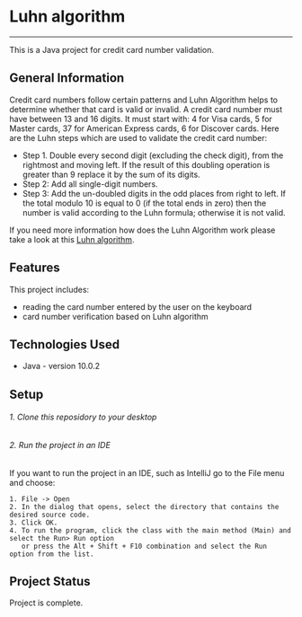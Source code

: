 # Luhn algorithm
***
This is a Java project for credit card number validation.

## General Information 
Credit card numbers follow certain patterns and Luhn Algorithm helps to determine whether that card is valid or invalid.
A credit card number must have between 13 and 16 digits. It must start with: 4 for Visa cards, 5 for Master cards, 37 for American Express cards,  6 for Discover cards.
Here are the Luhn steps which are used to validate the credit card number:
- Step 1. Double every second digit (excluding the check digit), from the rightmost and moving left. If the result of this doubling operation is greater than 9 replace it by the sum of its digits.
- Step 2: Add all single-digit numbers.
- Step 3: Add the un-doubled digits in the odd places from right to left.
If the total modulo 10 is equal to 0 (if the total ends in zero) then the number is valid according to the Luhn formula; otherwise it is not valid.

If you need more information how does the Luhn Algorithm work please take a look at this [Luhn algorithm](https://en.wikipedia.org/wiki/Luhn_algorithm).

## Features 
This project includes:
- reading the card number entered by the user on the keyboard
- card number verification based on Luhn algorithm

## Technologies Used
- Java - version 10.0.2

## Setup

###### 1. Clone this reposidory to your desktop

###### 2. Run the project in an IDE
 
If you want to run the project in an IDE, such as IntelliJ go to the File menu and choose:
```
1. File -> Open
2. In the dialog that opens, select the directory that contains the desired source code.
3. Click OK.
4. To run the program, click the class with the main method (Main) and select the Run> Run option 
   or press the Alt + Shift + F10 combination and select the Run option from the list.
```

## Project Status
Project is complete.



